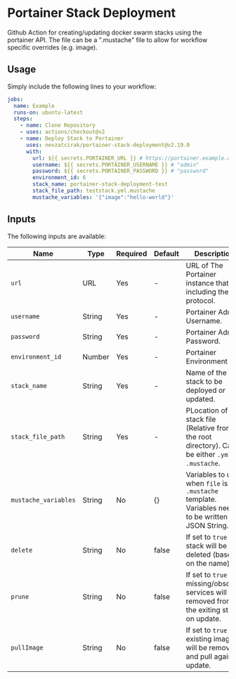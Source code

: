 # Portainer Stack Deployment

Github Action for creating/updating docker swarm stacks using the portainer API. The file can be a ".mustache" file to
allow for workflow specific overrides (e.g. image).

## Usage

Simply include the following lines to your workflow:

```yaml
jobs:
  name: Example
  runs-on: ubuntu-latest
  steps:
    - name: Clone Repository
    - uses: actions/checkout@v2
    - name: Deploy Stack to Portainer
      uses: nevzatcirak/portainer-stack-deployment@v2.19.0
      with:
        url: ${{ secrets.PORTAINER_URL }} # https://portainer.example.co
        username: ${{ secrets.PORTAINER_USERNAME }} # "admin"
        password: ${{ secrets.PORTAINER_PASSWORD }} # "password"
        environment_id: 6
        stack_name: portainer-stack-deployment-test
        stack_file_path: teststack.yml.mustache
        mustache_variables: '{"image":"hello-world"}'
```

## Inputs

The following inputs are available:

| Name                 | Type   | Required | Default | Description                                                                                          |
|----------------------|--------|----------|---------|------------------------------------------------------------------------------------------------------|
| `url`                | URL    | Yes      | -       | URL of The Portainer instance that is including the protocol.                                        |
| `username`           | String | Yes      | -       | Portainer Admin Username.                                                                            |
| `password`           | String | Yes      | -       | Portainer Admin Password.                                                                            |
| `environment_id`     | Number | Yes      | -       | Portainer Environment ID.                                                                            |
| `stack_name`         | String | Yes      | -       | Name of the stack to be deployed or updated.                                                         |
| `stack_file_path`    | String | Yes      | -       | PLocation of the stack file (Relative from the root directory). Can be either `.yml` or `.mustache`. |
| `mustache_variables` | String | No       | {}      | Variables to use when `file` is a `.mustache` template. Variables need to be written as JSON String. |
| `delete`             | String | No       | false   | If set to `true` the stack will be deleted (based on the name).                                      |
| `prune `             | String | No       | false   | If set to `true` missing/obsolete services will be removed from the exiting stack on update.         |
| `pullImage `         | String | No       | false   | If set to `true` existing images will be removed and pull again on update.                           |
